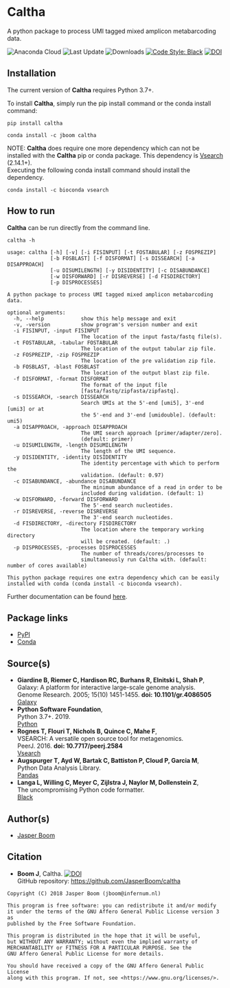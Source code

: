 # Caltha
A python package to process UMI tagged mixed amplicon metabarcoding data.

![Anaconda Cloud](https://anaconda.org/jboom/caltha/badges/version.svg)
![Last Update](https://anaconda.org/jboom/caltha/badges/latest_release_date.svg)
![Downloads](https://anaconda.org/jboom/caltha/badges/downloads.svg)
[![Code Style: Black](https://img.shields.io/badge/code%20style-black-000000.svg)](https://github.com/psf/black)
[![DOI](https://zenodo.org/badge/216898964.svg)](https://zenodo.org/badge/latestdoi/216898964)

## Installation
The current version of __Caltha__ requires Python 3.7+.

To install __Caltha__, simply run the pip install command or the conda install command:
```
pip install caltha

conda install -c jboom caltha
```

NOTE: __Caltha__ does require one more dependency which can not be installed
with the __Caltha__ pip or conda package. This dependency is
[Vsearch](https://github.com/torognes/vsearch) (2.14.1+).  
Executing the following conda install command should install the dependency.
```
conda install -c bioconda vsearch
```

## How to run
__Caltha__ can be run directly from the command line.
```
caltha -h

usage: caltha [-h] [-v] [-i FISINPUT] [-t FOSTABULAR] [-z FOSPREZIP]
              [-b FOSBLAST] [-f DISFORMAT] [-s DISSEARCH] [-a DISAPPROACH]
              [-u DISUMILENGTH] [-y DISIDENTITY] [-c DISABUNDANCE]
              [-w DISFORWARD] [-r DISREVERSE] [-d FISDIRECTORY]
              [-p DISPROCESSES]

A python package to process UMI tagged mixed amplicon metabarcoding data.

optional arguments:
  -h, --help            show this help message and exit
  -v, -version          show program's version number and exit
  -i FISINPUT, -input FISINPUT
                        The location of the input fasta/fastq file(s).
  -t FOSTABULAR, -tabular FOSTABULAR
                        The location of the output tabular zip file.
  -z FOSPREZIP, -zip FOSPREZIP
                        The location of the pre validation zip file.
  -b FOSBLAST, -blast FOSBLAST
                        The location of the output blast zip file.
  -f DISFORMAT, -format DISFORMAT
                        The format of the input file
                        [fasta/fastq/zipfasta/zipfastq].
  -s DISSEARCH, -search DISSEARCH
                        Search UMIs at the 5'-end [umi5], 3'-end [umi3] or at
                        the 5'-end and 3'-end [umidouble]. (default: umi5)
  -a DISAPPROACH, -approach DISAPPROACH
                        The UMI search approach [primer/adapter/zero].
                        (default: primer)
  -u DISUMILENGTH, -length DISUMILENGTH
                        The length of the UMI sequence.
  -y DISIDENTITY, -identity DISIDENTITY
                        The identity percentage with which to perform the
                        validation. (default: 0.97)
  -c DISABUNDANCE, -abundance DISABUNDANCE
                        The minimum abundance of a read in order to be
                        included during validation. (default: 1)
  -w DISFORWARD, -forward DISFORWARD
                        The 5'-end search nucleotides.
  -r DISREVERSE, -reverse DISREVERSE
                        The 3'-end search nucleotides.
  -d FISDIRECTORY, -directory FISDIRECTORY
                        The location where the temporary working directory
                        will be created. (default: .)
  -p DISPROCESSES, -processes DISPROCESSES
                        The number of threads/cores/processes to
                        simultaneously run Caltha with. (default: number of cores available)

This python package requires one extra dependency which can be easily
installed with conda (conda install -c bioconda vsearch).
```

Further documentation can be found [here](https://jasperboom.github.io/caltha/).

## Package links
* [PyPI](https://pypi.org/project/caltha/)
* [Conda](https://anaconda.org/jboom/caltha)

## Source(s)
* __Giardine B, Riemer C, Hardison RC, Burhans R, Elnitski L, Shah P__,  
  Galaxy: A platform for interactive large-scale genome analysis.  
  Genome Research. 2005; 15(10) 1451-1455. __doi: 10.1101/gr.4086505__  
  [Galaxy](https://www.galaxyproject.org/)
* __Python Software Foundation__,  
  Python 3.7+. 2019.  
  [Python](https://www.python.org/)
* __Rognes T, Flouri T, Nichols B, Quince C, Mahe F__,  
  VSEARCH: A versatile open source tool for metagenomics.  
  PeerJ. 2016. __doi: 10.7717/peerj.2584__  
  [Vsearch](https://github.com/torognes/vsearch)
* __Augspurger T, Ayd W, Bartak C, Battiston P, Cloud P, Garcia M__,  
  Python Data Analysis Library.  
  [Pandas](https://pandas.pydata.org/)
* __Langa L, Willing C, Meyer C, Zijlstra J, Naylor M, Dollenstein Z__,  
  The uncompromising Python code formatter.  
  [Black](https://black.readthedocs.io/en/stable/)

## Author(s)
* [Jasper Boom](https://github.com/JasperBoom)

## Citation
* __Boom J__, Caltha. 
  [![DOI](https://zenodo.org/badge/216898964.svg)](https://zenodo.org/badge/latestdoi/216898964)  
  GitHub repository: https://github.com/JasperBoom/caltha

```
Copyright (C) 2018 Jasper Boom (jboom@infernum.nl)

This program is free software: you can redistribute it and/or modify
it under the terms of the GNU Affero General Public License version 3 as 
published by the Free Software Foundation.

This program is distributed in the hope that it will be useful,
but WITHOUT ANY WARRANTY; without even the implied warranty of
MERCHANTABILITY or FITNESS FOR A PARTICULAR PURPOSE. See the
GNU Affero General Public License for more details.

You should have received a copy of the GNU Affero General Public License
along with this program. If not, see <https://www.gnu.org/licenses/>.
```
